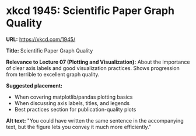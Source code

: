 # xkcd 1945: Scientific Paper Graph Quality

**URL:** https://xkcd.com/1945/

**Title:** Scientific Paper Graph Quality

**Relevance to Lecture 07 (Plotting and Visualization):**
About the importance of clear axis labels and good visualization practices. Shows progression from terrible to excellent graph quality.

**Suggested placement:**
- When covering matplotlib/pandas plotting basics
- When discussing axis labels, titles, and legends
- Best practices section for publication-quality plots

**Alt text:** "You could have written the same sentence in the accompanying text, but the figure lets you convey it much more efficiently."
